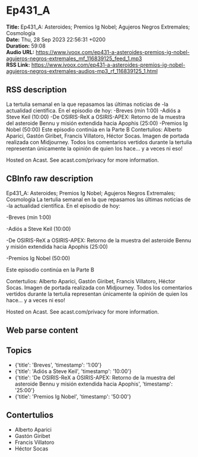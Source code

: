 # Ep431_A  
**Title:** Ep431_A: Asteroides; Premios Ig Nobel; Agujeros Negros Extremales; Cosmología  
**Date:** Thu, 28 Sep 2023 22:56:31 +0200  
**Duration:** 59:08  
**Audio URL:** https://www.ivoox.com/ep431-a-asteroides-premios-ig-nobel-agujeros-negros-extremales_mf_116839125_feed_1.mp3  
**RSS Link:** https://www.ivoox.com/ep431-a-asteroides-premios-ig-nobel-agujeros-negros-extremales-audios-mp3_rf_116839125_1.html  

## RSS description
La tertulia semanal en la que repasamos las últimas noticias de -la actualidad científica. En el episodio de hoy:
-Breves (min 1:00)
-Adiós a Steve Keil (10:00)
-De OSIRIS-ReX a OSIRIS-APEX: Retorno de la muestra del asteroide Bennu y misión extendida hacia Apophis (25:00)
-Premios Ig Nobel (50:00)
Este episodio continúa en la Parte B
Contertulios: Alberto Aparici, Gastón Giribet, Francis Villatoro, Héctor Socas. Imagen de portada realizada con Midjourney. Todos los comentarios vertidos durante la tertulia representan únicamente la opinión de quien los hace... y a veces ni eso!


 Hosted on Acast. See acast.com/privacy for more information.

## CBInfo raw description
Ep431_A: Asteroides; Premios Ig Nobel; Agujeros Negros Extremales; Cosmología
La tertulia semanal en la que repasamos las últimas noticias de -la actualidad científica. En el episodio de hoy:

-Breves (min 1:00)

-Adiós a Steve Keil (10:00)

-De OSIRIS-ReX a OSIRIS-APEX: Retorno de la muestra del asteroide Bennu y misión extendida hacia Apophis (25:00)

-Premios Ig Nobel (50:00)

Este episodio continúa en la Parte B

Contertulios: Alberto Aparici, Gastón Giribet, Francis Villatoro, Héctor Socas. Imagen de portada realizada con Midjourney. Todos los comentarios vertidos durante la tertulia representan únicamente la opinión de quien los hace... y a veces ni eso!





 Hosted on Acast. See acast.com/privacy for more information.




## Web parse content


## Topics
- {'title': 'Breves', 'timestamp': '1:00'}
- {'title': 'Adiós a Steve Keil', 'timestamp': '10:00'}
- {'title': 'De OSIRIS-ReX a OSIRIS-APEX: Retorno de la muestra del asteroide Bennu y misión extendida hacia Apophis', 'timestamp': '25:00'}
- {'title': 'Premios Ig Nobel', 'timestamp': '50:00'}
## Contertulios
- Alberto Aparici
- Gastón Giribet
- Francis Villatoro
- Héctor Socas